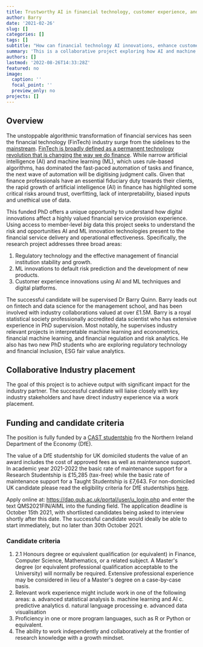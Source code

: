 ```yaml
---
title: Trustworthy AI in financial technology, customer experience, and operational performance
author: Barry
date: '2021-02-26'
slug: []
categories: []
tags: []
subtitle: "How can financial technology AI innovations, enhance customer experience and trust while improving operational performance"
summary: 'This is a collaborative project exploring how AI and machine learning impact financial services customers.  The project is fully-funded by a Northern Ireland DfE CAST studentship, worth approximately £28,000 per annum gross.'
authors: []
lastmod: '2022-08-26T14:33:28Z'
featured: no
image:
  caption: ''
  focal_point: ''
  preview_only: no
projects: []
---
```



## Overview

The unstoppable algorithmic transformation of financial services has seen the financial technology (FinTech) industry surge from the sidelines to the [mainstream](https://www.ft.com/content/89ea3d5d-cd29-46ec-88f1-67729b09a7c2?shareType=nongift). [FinTech is broadly defined as a permanent technology revolution that is changing the way we do finance](https://www.gov.uk/government/publications/the-kalifa-review-of-uk-fintech).  While narrow artificial intelligence (AI) and machine learning (ML), which uses rule-based algorithms, has dominated the fast-paced automation of tasks and finance, the next wave of automation will be digitising judgment calls.  Given that finance professionals have an essential fiduciary duty towards their clients, the rapid growth of artificial intelligence (AI) in finance has highlighted some critical risks around trust, overfitting, lack of interpretability, biased inputs and unethical use of data.

This funded PhD offers a unique opportunity to understand how digital innovations affect a highly valued financial service provision experience. Using access to member-level *big* data this project seeks to understand the risk and opportunities AI and ML innovation technologies present to the financial service delivery and operational effectiveness. Specifically, the research project addresses three broad areas:
1.	Regulatory technology and the effective management of financial institution stability and growth.
2.	ML innovations to default risk prediction and the development of new products.
3.	Customer experience innovations using AI and ML techniques and digital platforms.

The successful candidate will be supervised Dr Barry Quinn.  Barry leads out on fintech and data science for the management school, and has been involved with industry collaborations valued at over £1.5M. Barry is a royal statistical society professionally accredited data scientist who has extensive experience in PhD supervision. Most notably, he supervises industry relevant projects in interpretable machine learning and econometrics, financial machine learning, and financial regulation and risk analytics. He also has two new PhD students who are exploring regulatory technology and financial inclusion, ESG fair value analytics.  

## Collaborative Industry placement
The goal of this project is to achieve output with significant impact for the industry partner. The successful candidate will liaise closely with key industry stakeholders and have direct industry experience via a work placement.


## Funding and candidate criteria
The position is fully funded by a [CAST studentship](https://www.nidirect.gov.uk/articles/co-operative-awards-science-and-technology) fro the Northern Ireland Department of the Economy (DfE).

The value of a DfE studentship for UK domiciled students the value of an award includes the cost of approved fees as well as maintenance support. In academic year 2021-2022 the basic rate of maintenance support for a Research Studentship is £15,285 (tax-free) while the basic rate of maintenance support for a Taught Studentship is  £7,643. For non-domiciled UK candidate please read the eligibility criteria for  DfE studentships [here](https://www.nidirect.gov.uk/articles/department-economy-studentships).

Apply online at: https://dap.qub.ac.uk/portal/user/u_login.php and enter the text QMS2021FIN/AIML into the funding field.  The application deadline is October 15th 2021, with shortlisted candidates being asked to interview shortly after this date.  The successful candidate would ideally be able to start immediately, but no later than 30th October 2021.

### Candidate criteria
1. 2.1 Honours degree or equivalent qualification (or equivalent) in Finance, Computer Science, Mathematics, or a related subject.  A Master's degree (or equivalent professional qualification acceptable to the University) will normally be required. Extensive professional experience may be considered in lieu of a Master's degree on a case-by-case basis.
2. Relevant work experience might include work in one of the following areas: a. advanced statistical analysis b. machine learning and AI c. predictive analytics d. natural language processing e. advanced data visualisation
3. Proficiency in one or more program languages, such as R or Python or equivalent.
4. The ability to work independently and collaboratively at the frontier of research knowledge with a growth mindset.
